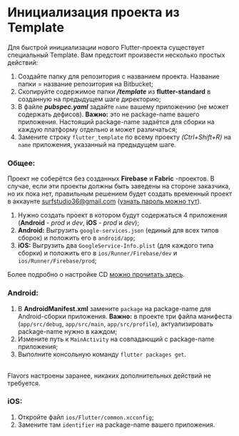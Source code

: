 # Инициализация проекта из Template

Для быстрой инициализации нового Flutter-проекта существует специальный 
Template.
Вам предстоит произвести несколько простых действий:

1. Создайте папку для репозитория с названием проекта. Название папки = 
название репозитория на Bitbucket;
1. Скопируйте содержимое папки ***/template*** из **flutter-standard** 
в созданную на предыдущем шаге директорию;
1. В файле ***pubspec.yaml*** задайте `name` вашему приложению (не 
может содержать дефисов). **Важно:** это не package-name вашего приложения. 
Настоящий package-name задаётся для сборки на каждую платформу отдельно
и может различаться;
1. Замените строку `flutter_template` по всему проекту *(Ctrl+Shift+R)*
 на `name` приложения, указанный на предыдущем шаге.

### Общее:

Проект не соберётся без созданных **Firebase** и **Fabric** -проектов. 
В случае, если эти проекты должны быть заведены на стороне заказчика, 
но их пока нет, правильным решением будет создать временный проект в 
аккаунте surfstudio36@gmail.com ([узнать пароль можно тут](https://docs.google.com/document/d/13BpXmgwBrbrliGxn80Mr70E2D3NIEdRcybpWLuHzzco/edit)).

1. Нужно создать проект в котором будут содержаться 4 приложения 
(**Android** - *prod* и *dev*, **iOS** - *prod* и *dev*);
1. **Android:** Выгрузить `google-services.json` (единый для всех типов 
сборок) и положить его в `android/app`;
1. **iOS:** Выгрузить два `GoogleService-Info.plist` (для каждого типа 
сборки) и положить его в `ios/Runner/Firebase/dev` и `ios/Runner/Firebase/prod`;

Более подробно о настройке CD [можно прочитать здесь](./cd.md).

### Android:
1. В **AndroidManifest.xml** замените `package` на package-name для 
Android-сборки приложения. **Важно:** в проекте три файла манифеста 
(`app/src/debug`, `app/src/main`, `app/src/profile`), актуализировать 
package-name нужно в каждом;
1. Измените путь к `MainActivity` на совпадающий с package-name 
приложения;
1. Выполните консольную команду `flutter packages get`.

<br>Flavors настроены заранее, никаких дополнительных действий не требуется.

### iOS:
1. Откройте файл `ios/Flutter/common.xcconfig`;
1. Замените там `identifier` на package-name вашего приложения.